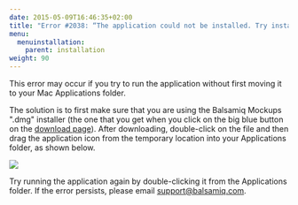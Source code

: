 ```yaml
---
date: 2015-05-09T16:46:35+02:00
title: "Error #2038: “The application could not be installed. Try installing it again. If the problem persists, contact the application author.”"
menu:
  menuinstallation:
    parent: installation
weight: 90
---
```

This error may occur if you try to run the application without first moving it to your Mac Applications folder.

The solution is to first make sure that you are using the Balsamiq Mockups ".dmg" installer (the one that you get when you click on the big blue button on the [download page](http://balsamiq.com/download/)). After downloading, double-click on the file and then drag the application icon from the temporary location into your Applications folder, as shown below.

![](http://media.balsamiq.com/img/support/installation/move-application.png)

Try running the application again by double-clicking it from the Applications folder. If the error persists, please email [support@balsamiq.com](mailto:support@balsamiq.com).
